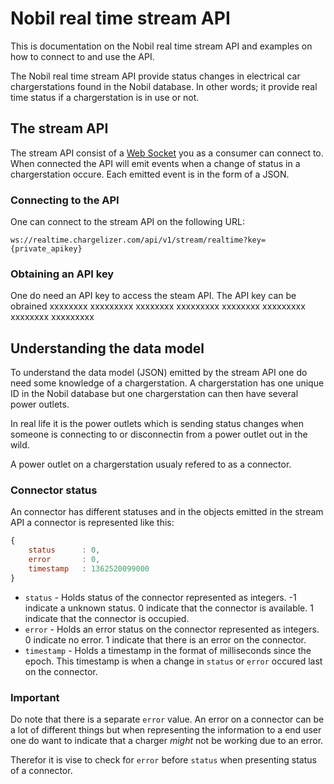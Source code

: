 # Nobil real time stream API

This is documentation on the Nobil real time stream API and examples on how to connect to and use the API.

The Nobil real time stream API provide status changes in electrical car chargerstations found in the Nobil database. In other words; it provide real time status if a chargerstation is in use or not.



## The stream API

The stream API consist of a [Web Socket](http://www.w3.org/TR/websockets/) you as a consumer can connect to. When connected the API will emit events when a change of status in a chargerstation occure. Each emitted event is in the form of a JSON.


### Connecting to the API

One can connect to the stream API on the following URL:

```
ws://realtime.chargelizer.com/api/v1/stream/realtime?key={private_apikey}
```


### Obtaining an API key

One do need an API key to access the steam API. The API key can be obrained xxxxxxxx xxxxxxxxx xxxxxxxx xxxxxxxxx xxxxxxxx xxxxxxxxx xxxxxxxx xxxxxxxxx


## Understanding the data model

To understand the data model (JSON) emitted by the stream API one do need some knowledge of a chargerstation. A chargerstation has one unique ID in the Nobil database but one chargerstation can then have several power outlets.

In real life it is the power outlets which is sending status changes when someone is connecting to or disconnectin from a power outlet out in the wild.

A power outlet on a chargerstation usualy refered to as a connector.


### Connector status

An connector has different statuses and in the objects emitted in the stream API a connector is represented like this:

```javascript
{
    status      : 0,
    error       : 0,
    timestamp   : 1362520099000
}
```

 - `status` - Holds status of the connector represented as integers. -1 indicate a unknown status. 0 indicate that the connector is available. 1 indicate that the connector is occupied.
 - `error` - Holds an error status on the connector represented as integers. 0 indicate no error. 1 indicate that there is an error on the connector.
 - `timestamp` - Holds a timestamp in the format of milliseconds since the epoch. This timestamp is when a change in `status` or `error` occured last on the connector.


 ### Important

 Do note that there is a separate `error` value. An error on a connector can be a lot of different things but when representing the information to a end user one do want to indicate that a charger _might_ not be working due to an error. 

 Therefor it is vise to check for `error` before `status` when presenting status of a connector.